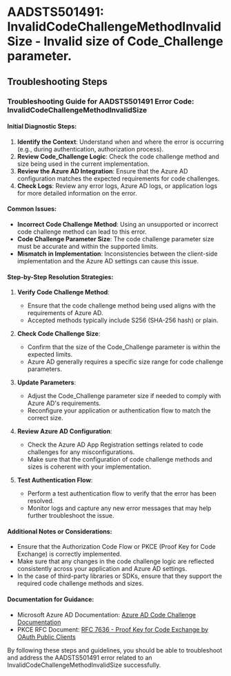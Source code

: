 
# AADSTS501491: InvalidCodeChallengeMethodInvalidSize - Invalid size of Code_Challenge parameter.


## Troubleshooting Steps
### Troubleshooting Guide for AADSTS501491 Error Code: InvalidCodeChallengeMethodInvalidSize

#### Initial Diagnostic Steps:
1. **Identify the Context**: Understand when and where the error is occurring (e.g., during authentication, authorization process).
2. **Review Code_Challenge Logic**: Check the code challenge method and size being used in the current implementation.
3. **Review the Azure AD Integration**: Ensure that the Azure AD configuration matches the expected requirements for code challenges.
4. **Check Logs**: Review any error logs, Azure AD logs, or application logs for more detailed information on the error.

#### Common Issues:
- **Incorrect Code Challenge Method**: Using an unsupported or incorrect code challenge method can lead to this error.
- **Code Challenge Parameter Size**: The code challenge parameter size must be accurate and within the supported limits.
- **Mismatch in Implementation**: Inconsistencies between the client-side implementation and the Azure AD settings can cause this issue.

#### Step-by-Step Resolution Strategies:
1. **Verify Code Challenge Method**:
   - Ensure that the code challenge method being used aligns with the requirements of Azure AD.
   - Accepted methods typically include S256 (SHA-256 hash) or plain.

2. **Check Code Challenge Size**:
   - Confirm that the size of the Code_Challenge parameter is within the expected limits.
   - Azure AD generally requires a specific size range for code challenge parameters.

3. **Update Parameters**:
   - Adjust the Code_Challenge parameter size if needed to comply with Azure AD's requirements.
   - Reconfigure your application or authentication flow to match the correct size.

4. **Review Azure AD Configuration**:
   - Check the Azure AD App Registration settings related to code challenges for any misconfigurations.
   - Make sure that the configuration of code challenge methods and sizes is coherent with your implementation.

5. **Test Authentication Flow**:
   - Perform a test authentication flow to verify that the error has been resolved.
   - Monitor logs and capture any new error messages that may help further troubleshoot the issue.

#### Additional Notes or Considerations:
- Ensure that the Authorization Code Flow or PKCE (Proof Key for Code Exchange) is correctly implemented.
- Make sure that any changes in the code challenge logic are reflected consistently across your application and Azure AD settings.
- In the case of third-party libraries or SDKs, ensure that they support the required code challenge methods and sizes.

#### Documentation for Guidance:
- Microsoft Azure AD Documentation: [Azure AD Code Challenge Documentation](https://docs.microsoft.com/en-us/azure/active-directory/develop/v2-oauth2-auth-code-flow#pkce)
- PKCE RFC Document: [RFC 7636 - Proof Key for Code Exchange by OAuth Public Clients](https://datatracker.ietf.org/doc/rfc7636/)

By following these steps and guidelines, you should be able to troubleshoot and address the AADSTS501491 error related to an InvalidCodeChallengeMethodInvalidSize successfully.